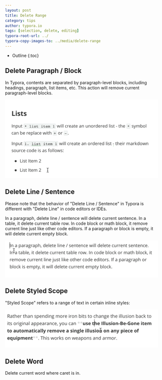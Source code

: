 ```yaml
---
layout: post
title: Delete Range
category: tips
author: typora.io
tags: [selection, delete, editing]
typora-root-url: ../
typora-copy-images-to: ../media/delete-range
---
```


* Outline
{:toc}


## Delete Paragraph / Block

In Typora, contents are separated by paragraph-level blocks, including headings, paragraph, list items, etc. This action will remove current paragraph-level blocks.

<img src="/media/delete-range/CleanShot 2022-02-13 at 17.26.51.gif" alt="CleanShot 2022-02-13 at 17.26.51" style="zoom:50%;" />

## Delete Line / Sentence

Please note that the behavior of "Delete Line / Sentence" in Typora is different with "Delete Line" in code editors or IDEs.

In a paragraph, delete line / sentence will delete current sentence. In a table, it delete current table row. In code block or math block, it remove current line just like other code editors. If a paragraph or block is empty, it will delete current empty block.

<img src="/media/delete-range/CleanShot 2022-02-13 at 17.31.27.gif" alt="CleanShot 2022-02-13 at 17.31.27" style="zoom:50%;" />

## Delete Styled Scope

"Styled Scope" refers to a range of text in certain inline styles:

<img src="/media/delete-range/CleanShot 2022-02-13 at 17.35.59.gif" alt="CleanShot 2022-02-13 at 17.35.59" style="zoom:50%;" />

## Delete Word

Delete current word where caret is in.

